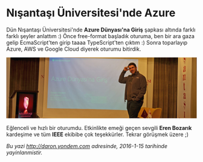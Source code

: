 # Nışantaşı Üniversitesi'nde Azure
Dün Nışantaşı Üniversitesi'nde **Azure Dünyası'na Giriş** şapkası altında farklı farklı şeyler anlattım :) Önce free-format başladık oturuma, ben bir ara gaza gelip EcmaScript'ten girip taaaa TypeScript'ten çıktım :) Sonra toparlayıp Azure, AWS ve Google Cloud diyerek oturumu bitirdik.

![](media/Nisantasi_Universitesi_nde_Azure/nisantasi.jpg)

Eğlenceli ve hızlı bir oturumdu. Etkinlikte emeği geçen sevgili **Eren Bozarık** kardeşime ve tüm **IEEE** ekibibe çok teşekkürler. Tekrar görüşmek üzere ;)

*Bu yazi http://daron.yondem.com adresinde, 2016-1-15 tarihinde yayinlanmistir.*
